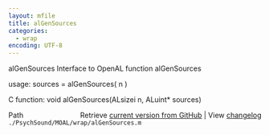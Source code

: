 ```yaml
---
layout: mfile
title: alGenSources
categories:
  - wrap
encoding: UTF-8
---
```


alGenSources  Interface to OpenAL function alGenSources  

usage:  sources = alGenSources( n )  

C function:  void alGenSources(ALsizei n, ALuint\* sources)  


<div class="code_header" style="text-align:right;">
  <span style="float:left;">Path&nbsp;&nbsp;</span> <span class="counter">Retrieve <a href=
  "https://raw.github.com/Psychtoolbox-3/Psychtoolbox-3/beta/./PsychSound/MOAL/wrap/alGenSources.m">current version from GitHub</a> | View <a href=
  "https://github.com/Psychtoolbox-3/Psychtoolbox-3/commits/beta/./PsychSound/MOAL/wrap/alGenSources.m">changelog</a></span>
</div>
<div class="code">
  <code>./PsychSound/MOAL/wrap/alGenSources.m</code>
</div>
